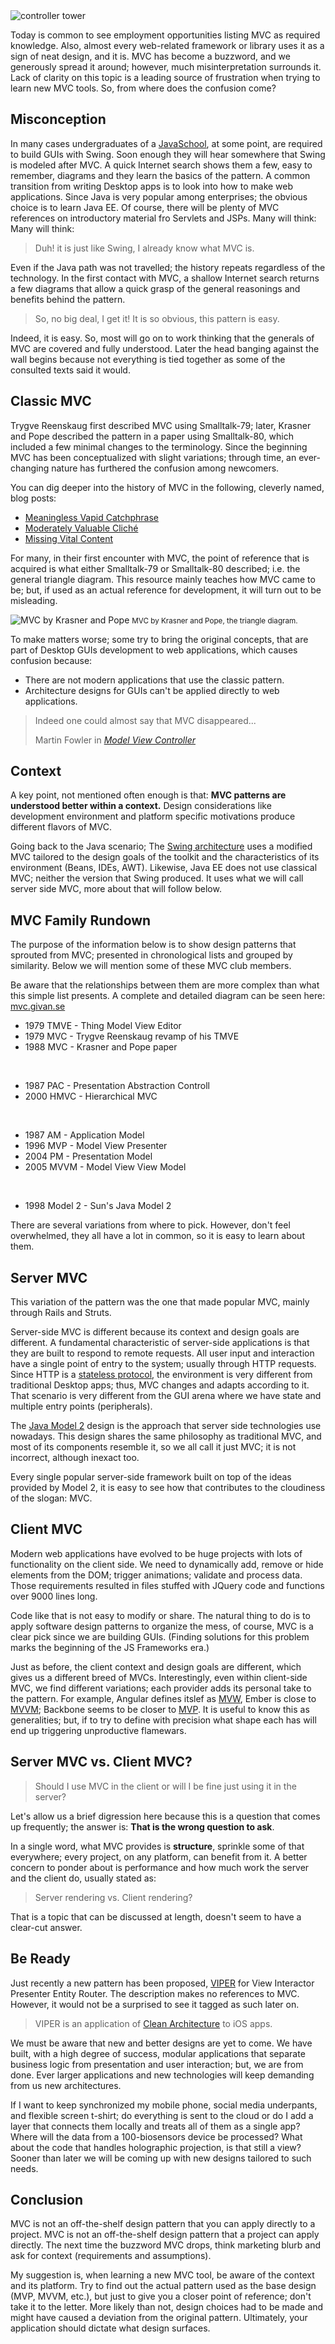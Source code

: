 <div class="row row_max_w">
  <div class="col-xs-12">
    <img class="img-responsive" alt="controller tower" src="/static/img/control_tower.jpg">
  </div>
</div>

<p>
  Today is common to see employment opportunities listing MVC as required knowledge.
  Also, almost every web-related framework or library uses it as a sign of neat design, and it is.
  MVC has become a buzzword, and we generously spread it around; however, much misinterpretation
  surrounds it. 
  Lack of clarity on this topic is a leading source of frustration when trying to learn new MVC tools.
  So, from where does the confusion come?
</p>

## Misconception

<p>
  In many cases undergraduates of a 
  <a href="http://www.joelonsoftware.com/articles/ThePerilsofJavaSchools.html">JavaSchool</a>,
  at some point, are required to build GUIs with Swing.
  Soon enough they will hear somewhere that Swing is modeled after MVC.
  A quick Internet search shows them a few, easy to remember, diagrams and they learn the basics of the pattern.
  A common transition from writing Desktop apps is to look into how to make web applications.
  Since Java is very popular among enterprises;
  the obvious choice is to learn Java EE.
  Of course, there will be plenty of MVC references on introductory material fro Servlets and JSPs. Many will think:
  Many will think:
  <blockquote>
    Duh! it is just like Swing, I already know what MVC is. 
  </blockquote> 
</p>

<p>
  Even if the Java path was not travelled; the history repeats regardless of the technology. 
  In the first contact with MVC, 
  a shallow Internet search returns a few diagrams that allow a quick grasp 
  of the general reasonings and benefits behind the pattern.
  <blockquote>
    So, no big deal, I get it! It is so obvious, this pattern is easy. 
  </blockquote>
  Indeed, it is easy. So, most will go on to work thinking that the generals of MVC are covered and fully understood. Later the head banging against the wall begins because not everything is tied together as some of the consulted texts said it would.
</p>

## Classic MVC

<p>
  Trygve Reenskaug first described MVC using Smalltalk-79; later, Krasner and Pope described the pattern in a paper using Smalltalk-80, which included a few minimal changes to the terminology. Since the beginning MVC has been conceptualized with slight variations; through time, an ever-changing nature has furthered the confusion among newcomers.
</p>

<p>
  You can dig deeper into the history of MVC in the following, cleverly named, blog posts: 
  <ul>
    <li>
      <a href="http://www.sicpers.info/2014/01/meaningless-vapid-catchphrase/">Meaningless Vapid Catchphrase</a>
    </li>
    <li>
      <a href="http://www.sicpers.info/2014/02/moderately-valuable-cliche/">Moderately Valuable Cliché</a>
    </li>
    <li>
      <a href="http://www.sicpers.info/2014/02/missing-vital-content/">Missing Vital Content</a>
    </li>
  </ul>
</p>

<p>
  For many, in their first encounter with MVC, the point of reference that is acquired is what either Smalltalk-79 or Smalltalk-80 described; i.e. the general triangle diagram. This resource mainly teaches how MVC came to be; but, if used as an actual reference for development, it will turn out to be misleading.
</p>

<p class="text-center">
  <img class="img-responsive" alt="MVC by Krasner and Pope" src="/static/img/mvc_krasner_pope.png">
  <small>MVC by Krasner and Pope, the triangle diagram.</small>
</p>

<p>
  To make matters worse;
  some try to bring the original concepts, that are part of Desktop GUIs development to web applications, which causes confusion because:
  <ul>
    <li>
      There are not modern applications that use the classic pattern.
    </li>
    <li>
      Architecture designs for GUIs can't be applied directly to web applications.
    </li>
  </ul>
</p>

<blockquote>
  <p>
    Indeed one could almost say that MVC disappeared... 
  </p>
  <footer>
    Martin Fowler in 
    <a href="http://martinfowler.com/eaaDev/uiArchs.html#ModelViewController">
      <cite title="Model View Controller">Model View Controller</cite>
    </a>
  </footer>
</blockquote>

## Context

<p>
  A key point, not mentioned often enough is that:
  <b>MVC patterns are understood better within a context.</b>
  Design considerations like development environment and platform specific motivations produce different flavors of MVC.
</p>

<p>
  Going back to the Java scenario; 
  The <a href="http://www.oracle.com/technetwork/java/architecture-142923.html">
  Swing architecture</a> uses a modified MVC tailored to the design goals of the toolkit and 
  the characteristics of its environment (Beans, IDEs, AWT). 
  Likewise, Java EE does not use classical MVC;
  neither the version that Swing produced.
  It uses what we will call server side MVC, more about that will follow below.
</p>

## MVC Family Rundown

<p>
  The purpose of the information below is to show design patterns
  that sprouted from MVC;
  presented in chronological lists and grouped by similarity.
  Below we will mention some of these MVC club members.
</p>

<p>
  Be aware that the relationships between them are more complex than what this simple list presents.
  A complete and detailed diagram can be seen here:
  <a target="_blank" href="http://mvc.givan.se/">mvc.givan.se</a> 
</p>

<ul>
  <li>1979 TMVE - Thing Model View Editor</li>
  <li>1979 MVC - Trygve Reenskaug revamp of his TMVE</li>
  <li>1988 MVC - Krasner and Pope paper</li>
</ul>
<br>

<ul>
  <li>1987 PAC - Presentation Abstraction Controll</li>
  <li>2000 HMVC - Hierarchical MVC</li>
</ul>
<br>

<ul>
  <li>1987 AM - Application Model</li>
  <li>1996 MVP - Model View Presenter</li>
  <li>2004 PM - Presentation Model</li>
  <li>2005 MVVM - Model View View Model</li>
</ul>
<br>

<ul>
  <li>1998 Model 2 - Sun's Java Model 2</li>
</ul>

<p>
  There are several variations from where to pick. However, don't feel overwhelmed, they all have a lot in common, so it is easy to learn about them.
</p>

## Server MVC

<p>
  This variation of the pattern was the one that made popular MVC, mainly through Rails and Struts.
</p>

<p>
  Server-side MVC is different because its context and design goals are different.
  A fundamental characteristic of server-side applications is that they are built to respond to 
  remote requests. 
  All user input and interaction have a single point of entry to the system; usually through HTTP requests. Since HTTP is a 
  <a href="http://en.wikipedia.org/wiki/Stateless_protocol">stateless protocol</a>, the environment is very different from traditional Desktop apps; thus, MVC changes and adapts according to it.
  That scenario is very different from the GUI arena where we have state and multiple entry points (peripherals).
</p>

<p>
  The <a href="http://en.wikipedia.org/wiki/Model_2">Java Model 2</a> design is the approach that server side technologies use nowadays.
  This design shares the same philosophy as traditional MVC, and most of its components resemble it,
  so we all call it just MVC; it is not incorrect, although inexact too.
</p>

<p>
  Every single popular server-side framework built on top of the ideas provided by Model 2, it is easy to see how that contributes to the cloudiness of the slogan: MVC.
</p>

## Client MVC
<p>
  Modern web applications have evolved to be huge projects with lots of functionality on the client side.
  We need to dynamically add, remove or hide elements from the DOM; trigger animations; validate and process data.
  Those requirements resulted in files stuffed with JQuery code and functions over 9000 lines long.
<p>

</p>
  Code like that is not easy to modify or share. 
  The natural thing to do is to apply software design patterns to organize the mess, of course, MVC is a clear pick since we are building GUIs.
  (Finding solutions for this problem marks the beginning of the JS Frameworks era.)
</p>

<p>
  Just as before, the client context and design goals are different, which gives us a different breed of MVCs.
  Interestingly, even within client-side MVC, we find different variations; 
  each provider adds its personal take to the pattern.
  For example, 
  Angular defines itslef as 
  <a href="https://plus.google.com/+AngularJS/posts/aZNVhj355G2">MVW</a>,
  Ember is close to
  <a href="http://www.wekeroad.com/2014/05/28/the-frustratingly-lovable-crazy-making-huggable-ball-of-whack-that-is-ember-js/">MVVM</a>;
  Backbone seems to be closer to
  <a href="http://addyosmani.com/blog/understanding-mvc-and-mvp-for-javascript-and-backbone-developers/">MVP</a>.
  It is useful to know this as generalities; but, if to try to define with precision what shape each has will end up triggering unproductive flamewars.
</p>

## Server MVC vs. Client MVC?

<blockquote>    
  Should I use MVC in the client or will I be fine just using it in the server?
</blockquote>    

<p>
  Let's allow us a brief digression here because this is a question that comes up frequently;
  the answer is: <b>That is the wrong question to ask</b>.
</p>

<p>
  In a single word, what MVC provides is <b>structure</b>, sprinkle some of that everywhere;
  every project, on any platform, can benefit from it.
  A better concern to ponder about is performance and how much work the server and the client do, usually stated as:

  <blockquote>Server rendering vs. Client rendering?</blockquote>

  That is a topic that can be discussed at length, doesn't seem to have a clear-cut answer.
</p>

## Be Ready

<p>
  Just recently a new pattern has been proposed, 
  <a href="http://mutualmobile.github.io/blog/2013/12/04/viper-introduction/">VIPER</a>
  for View Interactor Presenter Entity Router.
  The description makes no references to MVC. However, it would not be a surprised to see it tagged as such later on.
</p>

<blockquote>
  VIPER is an application of 
  <a href="http://blog.8thlight.com/uncle-bob/2012/08/13/the-clean-architecture.html">Clean Architecture</a>
  to iOS apps.
</blockquote>

<p>
  We must be aware that new and better designs are yet to come.
  We have built, with a high degree of success, modular applications that 
  separate business logic from presentation and user interaction;
  but, we are from done.
  Ever larger applications and new technologies will keep demanding from us new architectures.
</p>

<p>
  If I want to keep synchronized my mobile phone, social media underpants, and flexible screen t-shirt;
  do everything is sent to the cloud or do I add a layer that connects them locally and treats all of them as a single app?
  Where will the data from a 100-biosensors device be processed?
  What about the code that handles holographic projection, is that still a view?
  Sooner than later we will be coming up with new designs tailored to such needs.
</p>

## Conclusion

<p>
  MVC is not an off-the-shelf design pattern that you can apply directly to a project.
  MVC is not an off-the-shelf design pattern that a project can apply directly. The next time the buzzword MVC drops, think marketing blurb and ask for context (requirements and assumptions).
</p>

<p>
  My suggestion is, when learning a new MVC tool, be aware of the context and its platform.
  Try to find out the actual pattern used as the base design (MVP, MVVM, etc.), 
  but just to give you a closer point of reference; don't take it to the letter.
  More likely than not, design choices had to be made and might have caused a deviation from the original pattern.
  Ultimately, your application should dictate what design surfaces.
</p>
